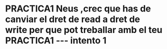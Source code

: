 # PRACTICA1  Neus ,crec que has de canviar el dret de read a dret de write per que pot treballar amb el teu PRACTICA1  --- intento 1
